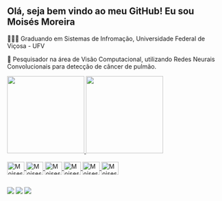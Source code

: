 ## Olá, seja bem vindo ao meu GitHub! Eu sou Moisés Moreira

👨🏻‍💻 Graduando em Sistemas de Infromação, Universidade Federal de Viçosa - UFV

🎯 Pesquisador na área de Visão Computacional, utilizando Redes Neurais Convolucionais para detecção de câncer de pulmão.

<div>
  <a href="https://github.com/MMoreira020">
    <img height="180em" src="https://github-readme-stats.vercel.app/api?username=MMoreira020&show_icons=true&theme=dracula"/>
    <img height="180em" src="https://github-readme-stats.vercel.app/api/top-langs/?username=MMoreira020&layout=compact&langs_count=16&theme=dracula">
</div>

<div style="display: inline_block"><br>
    <img align="center" alt="Moises-Python" height="30" width="40" src="https://cdn.jsdelivr.net/gh/devicons/devicon@latest/icons/python/python-original.svg">
    <img align="center" alt="Moises-AWS" height="30" width="40" src="https://cdn.jsdelivr.net/gh/devicons/devicon@latest/icons/amazonwebservices/amazonwebservices-original-wordmark.svg">
    <img align="center" alt="Moises-C" height="30" width="40" src="https://cdn.jsdelivr.net/gh/devicons/devicon@latest/icons/c/c-original.svg">
    <img align="center" alt="Moises-PyTorch" height="30" width="40" src="https://cdn.jsdelivr.net/gh/devicons/devicon@latest/icons/pytorch/pytorch-original.svg">
    <img align="center" alt="Moises-Tensorflow" height="30" width="40" src="https://cdn.jsdelivr.net/gh/devicons/devicon@latest/icons/tensorflow/tensorflow-original.svg">
    <img align="center" alt="Moises-AI" height="30" width="40" src="https://cdn.jsdelivr.net/gh/devicons/devicon@latest/icons/illustrator/illustrator-plain.svg">

##
<div>
  <a href="https://www.linkedin.com/in/moises-moreira-as/" target="_blanck"><img src="https://img.shields.io/badge/-LinkedIn-%230077B5?style=for-the-badge&logo=linkedin&logoColor=white" target="_blanck"></a>
  <a href="https://www.instagram.com/moises_moreira_as/" target="_blanck"><img src="https://img.shields.io/badge/-Instagram-%23E4405F?style=for-the-badge&logo=instagram&logoColor=white" target="_blanck"></a>
  <a href="moises.ribeiro@ufv.br" target="_blanck"><img src="https://img.shields.io/badge/-Gmail-%23333?style=for-the-badge&logo=gmail&logoColor=white" target="_blanck"></a>
</div>

